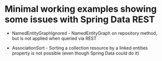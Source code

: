 # Minimal working examples showing some issues with Spring Data REST

* NamedEntityGraphIgnored - NamedEntityGraph on repository method, but is not applied when queried via REST

* AssociationSort - Sorting a collection resource by a linked entities property is not possible (even though Spring Data could do it) 

